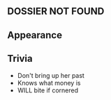 ## DOSSIER NOT FOUND

## Appearance

## Trivia
- Don't bring up her past
- Knows what money is 
- WILL bite if cornered 
